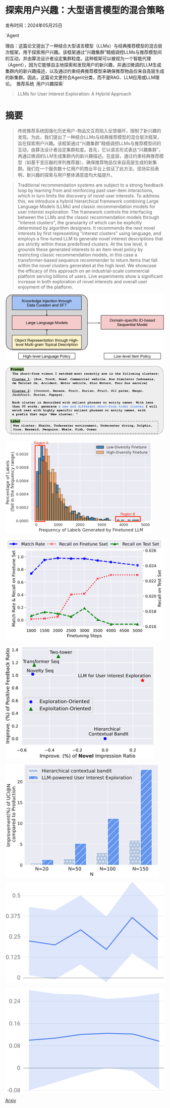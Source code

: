 # 探索用户兴趣：大型语言模型的混合策略

发布时间：2024年05月25日

`Agent

理由：这篇论文提出了一种结合大型语言模型（LLMs）与经典推荐模型的混合层次框架，用于探索用户兴趣。该框架通过“兴趣集群”精细调控LLMs与推荐模型间的互动，并由算法设计者设定集群粒度。这种框架可以被视为一个智能代理（Agent），因为它能够自主地探索和发现用户的新兴趣，并通过微调的LLM生成集群内的新兴趣描述，以及通过约束经典推荐模型来确保推荐物品仅来自高层生成的新集群。因此，这篇论文更符合Agent分类，而不是RAG、LLM应用或LLM理论。` `推荐系统` `用户兴趣探索`

> LLMs for User Interest Exploration: A Hybrid Approach

# 摘要

> 传统推荐系统因强化历史用户-物品交互而陷入反馈循环，限制了新兴趣的发现。为此，我们提出了一种结合LLMs与经典推荐模型的混合层次框架，旨在探索用户兴趣。该框架通过“兴趣集群”精细调控LLMs与推荐模型间的互动，由算法设计者设定集群粒度。首先，它以语言形式表达“兴趣集群”，再通过微调的LLM生成集群内的新兴趣描述。在底层，通过约束经典推荐模型（如基于变压器的序列推荐器），确保推荐物品仅来自高层生成的新集群。我们在一个服务数十亿用户的商业平台上验证了此方法，现场实验表明，新兴趣的探索与用户整体满意度均大幅提升。

> Traditional recommendation systems are subject to a strong feedback loop by learning from and reinforcing past user-item interactions, which in turn limits the discovery of novel user interests. To address this, we introduce a hybrid hierarchical framework combining Large Language Models (LLMs) and classic recommendation models for user interest exploration. The framework controls the interfacing between the LLMs and the classic recommendation models through "interest clusters", the granularity of which can be explicitly determined by algorithm designers. It recommends the next novel interests by first representing "interest clusters" using language, and employs a fine-tuned LLM to generate novel interest descriptions that are strictly within these predefined clusters. At the low level, it grounds these generated interests to an item-level policy by restricting classic recommendation models, in this case a transformer-based sequence recommender to return items that fall within the novel clusters generated at the high level. We showcase the efficacy of this approach on an industrial-scale commercial platform serving billions of users. Live experiments show a significant increase in both exploration of novel interests and overall user enjoyment of the platform.

![探索用户兴趣：大型语言模型的混合策略](../../../paper_images/2405.16363/x1.png)

![探索用户兴趣：大型语言模型的混合策略](../../../paper_images/2405.16363/x2.png)

![探索用户兴趣：大型语言模型的混合策略](../../../paper_images/2405.16363/x3.png)

![探索用户兴趣：大型语言模型的混合策略](../../../paper_images/2405.16363/x4.png)

![探索用户兴趣：大型语言模型的混合策略](../../../paper_images/2405.16363/x5.png)

![探索用户兴趣：大型语言模型的混合策略](../../../paper_images/2405.16363/x6.png)

![探索用户兴趣：大型语言模型的混合策略](../../../paper_images/2405.16363/wt.png)

![探索用户兴趣：大型语言模型的混合策略](../../../paper_images/2405.16363/seu10.png)

[Arxiv](https://arxiv.org/abs/2405.16363)